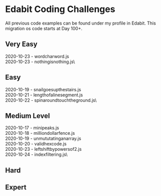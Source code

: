 # Edabit Coding Challenges

All previous code examples can be found under my profile in Edabit. This migration os code starts at Day 100+.

## Very Easy

2020-10-23 - wordcharword.js\
2020-10-23 - nothingisnothing.js\

## Easy

2020-10-19 - snailgoesupthestairs.js\
2020-10-21 - lengthofalinesegment.js\
2020-10-22 - spinaroundtouchtheground.js\

## Medium Level

2020-10-17 - minipeaks.js\
2020-10-18 - milliondollarfence.js\
2020-10-19 - unmututatinganarray.js\
2020-10-20 - validhexcode.js\
2020-10-23 - leftshiftbypowersof2.js\
2020-10-24 - indexfiltering.js\

## Hard

## Expert
